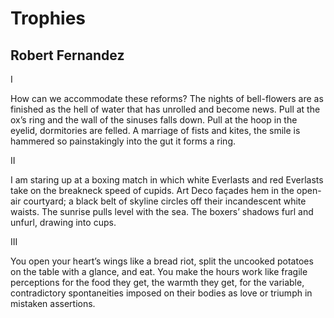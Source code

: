 # Trophies
## Robert Fernandez
I

How can we accommodate these reforms? The nights of bell-flowers are as
finished as the hell of water that has unrolled and become news. Pull at the
ox’s ring and the wall of the sinuses falls down. Pull at the hoop in the
eyelid, dormitories are felled. A marriage of fists and kites, the smile is
hammered so painstakingly into the gut it forms a ring.


II

I am staring up at a boxing match in which white Everlasts and red Everlasts
take on the breakneck speed of cupids. Art Deco façades hem in the open-air
courtyard; a black belt of skyline circles off their incandescent white
waists. The sunrise pulls level with the sea. The boxers’ shadows furl and
unfurl, drawing into cups.


III

You open your heart’s wings like a bread riot, split the uncooked potatoes on
the table with a glance, and eat. You make the hours work like fragile
perceptions for the food they get, the warmth they get, for the variable,
contradictory spontaneities imposed on their bodies as love or triumph in
mistaken assertions.